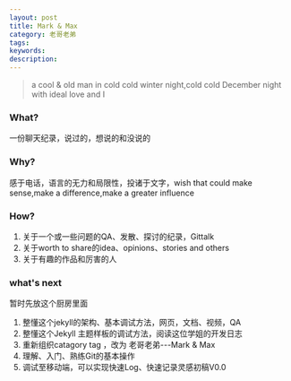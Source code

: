 ```yaml
---
layout: post
title: Mark & Max
category: 老哥老弟
tags: 
keywords: 
description: 
---
```


> a cool & old man in cold cold winter night,cold cold December night with ideal love and I

### What?

一份聊天纪录，说过的，想说的和没说的

### Why?

感于电话，语言的无力和局限性，投诸于文字，wish that could make sense,make a difference,make a greater influence 

### How?

1. 关于一个或一些问题的QA、发散、探讨的纪录，Gittalk
2. 关于worth to share的idea、opinions、stories and others
3. 关于有趣的作品和厉害的人


### what's next

暂时先放这个厨房里面

1. 整懂这个jekyll的架构、基本调试方法，网页，文档、视频，QA
2. 整懂这个Jekyll 主题样板的调试方法，阅读这位学姐的开发日志
3. 重新组织catagory tag ，改为 老哥老弟---Mark & Max
4. 理解、入门、熟练Git的基本操作
5. 调试至移动端，可以实现快速Log、快速记录灵感初稿V0.0
